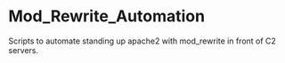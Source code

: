 # Mod_Rewrite_Automation
Scripts to automate standing up apache2 with mod_rewrite in front of C2 servers.
